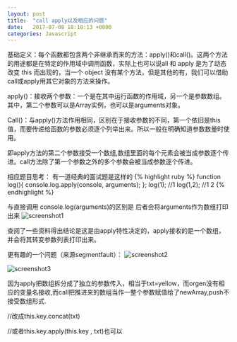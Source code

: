 ```yaml
---
layout: post
title:  "call apply以及相应的问题"
date:   2017-07-08 18:18:13 +0800
categories: Javascript
---
```

基础定义：每个函数都包含两个非继承而来的方法：apply()和call()。这两个方法的用途都是在特定的作用域中调用函数，实际上也可以说all 和 apply 是为了动态改变 this 而出现的，当一个 object 没有某个方法，但是其他的有，我们可以借助call或apply用其它对象的方法来操作。


apply()：接收两个参数：一个是在其中运行函数的作用域，另一个是参数数组。其中，第二个参数可以是Array实例，也可以是arguments对象。

Call()：与apply()方法作用相同，区别在于接收参数的不同，第一个依旧是this值，而要传递给函数的参数必须逐个列举出来。所以一般在明确知道参数数量时使用。

即apply方法的第二个参数接受一个数组,数组里面的每个元素会被当成参数逐个传进。call方法除了第一个参数之外的多个参数会被当成参数逐个传进。

相应题目思考：
有一道经典的面试题是这样的
{% highlight ruby %}
function log(){
  console.log.apply(console, arguments);
};
log(1);   //1
log(1,2);   //1 2
{% endhighlight %}


与直接调用 console.log(arguments)的区别是 后者会将arguments作为数组打印出来
![screenshot1]({{site.url}}/assets/170708_1.png)

查阅了一些资料得出结论是这是由apply特性决定的，apply接收的是一个数组，并会将其转变参数列表打印出来。

更有趣的一个问题（来源segmentfault）：
![screenshot2]({{site.url}}/assets/170708_2.png)

![screenshot3]({{site.url}}/assets/170708_3.png)

因为apply把数组拆分成了独立的参数传入，相当于txt=yellow，而orgen没有相应的变量名接收,而call把推进来的数组当作一整个参数赋值给了newArray,push不接受数组形式.

//改成this.key.concat(txt)

//或者this.key.apply(this.key , txt)也可以
